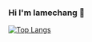 ### Hi I'm lamechang 👋

[![Top Langs](https://github-readme-stats.vercel.app/api/top-langs/?username=lamechang-dev
)](https://github.com/anuraghazra/github-readme-stats)

<!--
**lamechang-dev/lamechang-dev** is a ✨ _special_ ✨ repository because its `README.md` (this file) appears on your GitHub profile.

Here are some ideas to get you started:

- 🔭 I’m currently working on ...
- 🌱 I’m currently learning ...
- 👯 I’m looking to collaborate on ...
- 🤔 I’m looking for help with ...
- 💬 Ask me about ...
- 📫 How to reach me: ...
- 😄 Pronouns: ...
- ⚡ Fun fact: ...
-->
